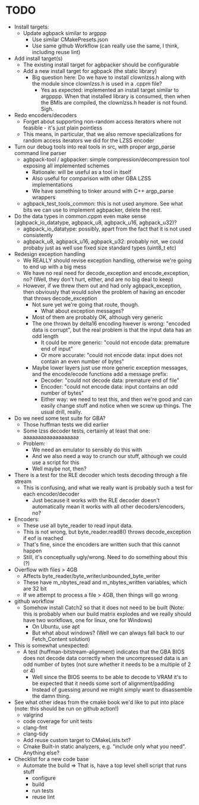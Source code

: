 <!--
SPDX-FileCopyrightText: 2024 Thomas Mathys
SPDX-License-Identifier: MIT
-->

# TODO
* Install targets:
  * Update agbpack similar to argppp
    * Use similar CMakePresets.json
    * Use same github Workflow (can really use the same, I think, including reuse lint)
* Add install target(s)
  * The existing install target for agbpacker should be configurable
  * Add a new install target for agbpack (the static library)
    * Big question here: Do we have to install clownlzss.h along with the module since clownlzss.h is used in a .cppm file?
      * Yes as expected: implemented an install target similar to argpppp. When that installed library is consumed,
        then when the BMIs are compiled, the clownlzss.h header is not found. Sigh.
* Redo encoders/decoders
  * Forget about supporting non-random access iterators where not feasible - it's just plain pointless
  * This means, in particular, that we also remove specializations for random access iterators we did for the LZSS encoder
* Turn our debug tools into real tools in src, with proper argp_parse command line parser
  * agbpack-tool / agbpacker: simple compression/decompression tool exposing all implemented schemes
    * Rationale: will be useful as a tool in itself
    * Also useful for comparison with other GBA LZSS implementations
    * We have something to tinker around with C++ argp_parse wrappers
  * agbpack_test_tools_common: this is not used anymore. See what bits we can use to implement
    agbpacker, delete the rest.
* Do the data types in common.cppm even make sense (agbpack_io_datatype, agbpack_u8, agbpack_u16, agbpack_u32)?
  * agbpack_io_datatype: possibly, apart from the fact that it is not used consistently
  * agbpack_u8, agbpack_u16, agbpack_u32: probably not, we could probaby just as well use fixed size standard types (uint8_t etc)
* Redesign exception handling
  * We REALLY should revise exception handling, otherwise we're going to end up with a big mess
  * We have no real need for decode_exception and encode_exception, no? (Well, they don't hurt, either, and are no big deal to keep)
  * However, if we threw them out and had only agbpack_exception, then obviously that would solve the problem of having an encoder that throws decode_exception
    * Not sure yet we're going that route, though.
      * What about exception messages?
    * Most of them are probably OK, although very generic
    * The one thrown by delta16 encoding hwever is wrong: "encoded data is corrupt", but the real problem is that the input data has an odd length
      * It could be more generic: "could not encode data: premature end of input"
      * Or more accurate: "could not encode data: input does not contain an even number of bytes"
    * Maybe lower layers just use more generic exception messages, and the encode/ecode functions add a message prefix:
      * Decoder: "could not decode data: premature end of file"
      * Encoder: "could not encode data: input contains an odd number of bytes"
      * Either way: we need to test this, and then we're good and can easily change stuff and notice when we screw up things. The usual drill, really.
* Do we need some test suite for GBA?
  * Those huffman tests we did earlier
  * Some lzss decoder tests, certainly at least that one: aaaaaaaaaaaaaaaaaaa
  * Problem:
    * We need an emulator to sensibly do this with
    * And we also need a way to crunch our stuff, although we could use a script for this
    * Well maybe not, then?
* There is a test for the RLE decoder which tests decoding through a file stream
  * This is confusing, and what we really want is probably such a test for each encoder/decoder
    * Just because it works with the RLE decoder doesn't automatically mean it works with all other decoders/encoders, no?
* Encoders:
  * These use all byte_reader to read input data.
  * This is not wrong, but byte_reader.read8() throws decode_exception if eof is reached
  * That's fine, since the encoders are written such that this cannot happen
  * Still, it's conceptually ugly/wrong. Need to do something about this (?)
* Overflow with files > 4GB
  * Affects byte_reader/byte_writer/unbounded_byte_writer
  * These have m_nbytes_read and m_nbytes_written variables, which are 32 bit
  * If we attempt to process a file > 4GB, then things will go wrong
* github workflow
  * Somehow install Catch2 so that it does not need to be built (Note: this is probably when our build matrix explodes and we really should have two workflows, one for linux, one for Windows)
    * On Ubuntu, use apt
    * But what about windows? (Well we can always fall back to our Fetch_Content solution)
* This is somewhat unexpected:
  * A test (huffman-bitstream-alignment) indicates that the GBA BIOS does not decode data correctly
    when the uncompressed data is an odd number of bytes (not sure whether it needs to be a multiple of 2 or 4)
    * Well since the BIOS seems to be able to decode to VRAM it's to be expected that it needs some sort of alignment/padding
    * Instead of guessing around we might simply want to disassemble the damn thing.
* See what other ideas from the cmake book we'd like to put into place (note: this should be run on github action!)
  * valgrind
  * code coverage for unit tests
  * clang-fmt
  * clang-tidy
  * Add reuse custom target to CMakeLists.txt?
  * Cmake Built-in static analyzers, e.g. "include only what you need". Anything else?
* Checklist for a new code base
  * Automate the build => That is, have a top level shell script that runs stuff
    * configure
    * build
    * run tests
    * reuse lint
